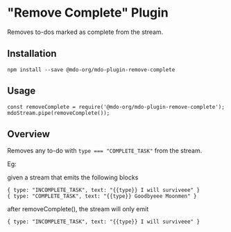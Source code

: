 # "Remove Complete" Plugin

Removes to-dos marked as complete from the stream.

## Installation

```
npm install --save @mdo-org/mdo-plugin-remove-complete
```

## Usage

```
const removeComplete = require('@mdo-org/mdo-plugin-remove-complete');
mdoStream.pipe(removeComplete());
```

## Overview

Removes any to-do with `type === "COMPLETE_TASK"` from the stream.

Eg:

given a stream that emits the following blocks

```
{ type: "INCOMPLETE_TASK", text: "{{type}} I will surviveee" }
{ type: "COMPLETE_TASK", text: "{{type}} Goodbyeee Moonmen" }
```

after removeComplete(), the stream will only emit

```
{ type: "INCOMPLETE_TASK", text: "{{type}} I will surviveee" }
```
